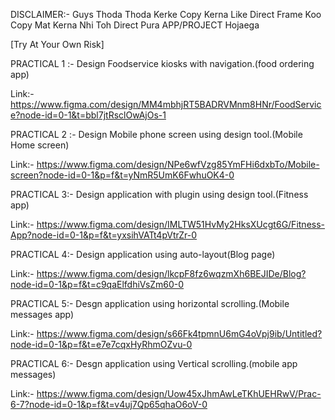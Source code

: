 DISCLAIMER:- Guys Thoda Thoda Kerke Copy Kerna Like Direct Frame Koo Copy Mat Kerna Nhi Toh Direct Pura APP/PROJECT Hojaega

[Try At Your Own Risk]

PRACTICAL 1 :- Design Foodservice kiosks with navigation.(food ordering app)

Link:- https://www.figma.com/design/MM4mbhjRT5BADRVMnm8HNr/FoodService?node-id=0-1&t=bbl7jtRsclOwAjOs-1

PRACTICAL 2 :- Design Mobile phone screen using design tool.(Mobile Home screen)

Link:- https://www.figma.com/design/NPe6wfVzg85YmFHi6dxbTo/Mobile-screen?node-id=0-1&p=f&t=yNmR5UmK6FwhuOK4-0

PRACTICAL 3:- Design application with plugin using design tool.(Fitness app)

Link:- https://www.figma.com/design/IMLTW51HvMy2HksXUcgt6G/Fitness-App?node-id=0-1&p=f&t=yxsihVATt4pVtrZr-0

PRACTICAL 4:- Design application using auto-layout(Blog page)

Link:- https://www.figma.com/design/lkcpF8fz6wqzmXh6BEJIDe/Blog?node-id=0-1&p=f&t=c9qaElfdhiVsZm60-0

PRACTICAL 5:- Desgn application using horizontal scrolling.(Mobile messages app)

Link:- https://www.figma.com/design/s66Fk4tpmnU6mG4oVpj9ib/Untitled?node-id=0-1&p=f&t=e7e7cqxHyRhmOZvu-0

PRACTICAL 6:- Desgn application using Vertical scrolling.(mobile app messages)


Link:- https://www.figma.com/design/Uow45xJhmAwLeTKhUEHRwV/Prac-6-7?node-id=0-1&p=f&t=v4uj7Qp65qhaO6oV-0

